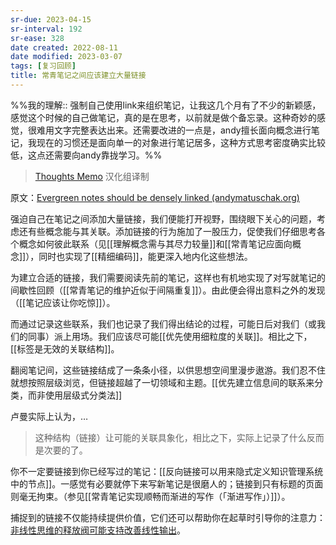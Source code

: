 ```yaml
---
sr-due: 2023-04-15
sr-interval: 192
sr-ease: 328
date created: 2022-08-11
date modified: 2023-03-07
tags: [复习回顾]
title: 常青笔记之间应该建立大量链接
---
```


%%我的理解:: 强制自己使用link来组织笔记，让我这几个月有了不少的新颖感，感觉这个时候的自己做笔记，真的是在思考，以前就是做个备忘录。这种奇妙的感觉，很难用文字完整表达出来。还需要改进的一点是，andy擅长面向概念进行笔记，我现在的习惯还是面向单一的对象进行笔记居多，这种方式思考密度确实比较低，这点还需要向andy靠拢学习。%%

> [Thoughts Memo](https://paratranz.cn/projects/3131) 汉化组译制

原文：[Evergreen notes should be densely linked (andymatuschak.org)](https://notes.andymatuschak.org/z2HUE4ABbQjUNjrNemvkTCsLa1LPDRuwh1tXC)

强迫自己在笔记之间添加大量链接，我们便能打开视野，围绕眼下关心的问题，考虑还有些概念能与其关联。添加链接的行为施加了一股压力，促使我们仔细思考各个概念如何彼此联系（见[[理解概念需与其尽力较量]]和[[常青笔记应面向概念]]），同时也实现了[[精细编码]]，能更深入地内化这些想法。

为建立合适的链接，我们需要阅读先前的笔记，这样也有机地实现了对写就笔记的间歇性回顾（[[常青笔记的维护近似于间隔重复]]）。由此便会得出意料之外的发现（[[笔记应该让你吃惊]]）。

而通过记录这些联系，我们也记录了我们得出结论的过程，可能日后对我们（或我们的同事）派上用场。我们应该尽可能[[优先使用细粒度的关联]]。相比之下，[[标签是无效的关联结构]]。

翻阅笔记间，这些链接结成了一条条小径，以供思想空间里漫步遨游。我们忍不住就想按照层级浏览，但链接超越了一切领域和主题。[[优先建立信息间的联系来分类，而非使用层级式分类法]]

卢曼实际上认为，…

> 这种结构（链接）让可能的关联具象化，相比之下，实际上记录了什么反而是次要的了。

你不一定要链接到你已经写过的笔记：[[反向链接可以用来隐式定义知识管理系统中的节点]]。一感觉有必要就停下来写新笔记是很磨人的；链接到只有标题的页面则毫无拘束。（参见[[常青笔记实现顺畅而渐进的写作（「渐进写作」）]]）。

捕捉到的链接不仅能持续提供价值，它们还可以帮助你在起草时引导你的注意力：[非线性思维的释放阀可能支持改善线性输出](https://notes.andymatuschak.org/z3iT7pPmhbY8WtofoCccd58xtnhJUfkJPztGP)。
